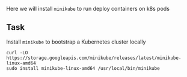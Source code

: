 Here we will install `minikube` to run deploy containers on k8s pods

## Task

Install `minikube` to bootstrap a Kubernetes cluster locally

```
curl -LO https://storage.googleapis.com/minikube/releases/latest/minikube-linux-amd64
sudo install minikube-linux-amd64 /usr/local/bin/minikube
```


